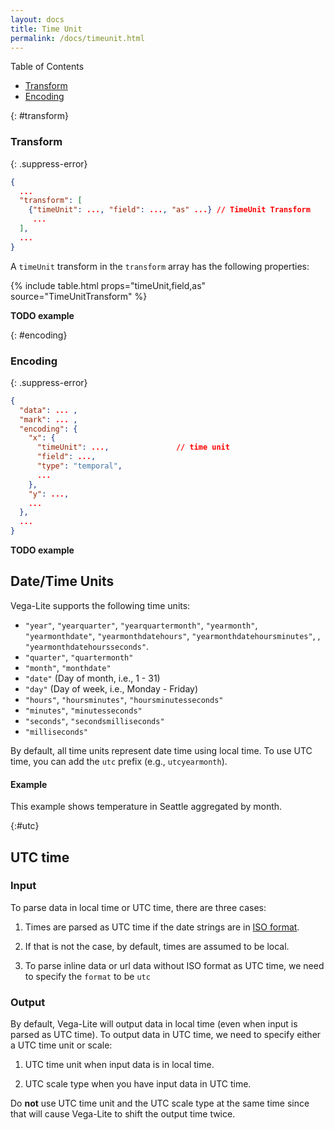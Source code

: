 ```yaml
---
layout: docs
title: Time Unit
permalink: /docs/timeunit.html
---
```


Table of Contents
- [Transform](#transform)
- [Encoding](#encoding)

{: #transform}
### Transform

{: .suppress-error}
```json
{
  ...
  "transform": [
    {"timeUnit": ..., "field": ..., "as" ...} // TimeUnit Transform
     ...
  ],
  ...
}
```

A `timeUnit` transform in the `transform` array has the following properties:

{% include table.html props="timeUnit,field,as" source="TimeUnitTransform" %}

**TODO example**

{: #encoding}
### Encoding

{: .suppress-error}
```json
{
  "data": ... ,
  "mark": ... ,
  "encoding": {
    "x": {
      "timeUnit": ...,               // time unit
      "field": ...,
      "type": "temporal",
      ...
    },
    "y": ...,
    ...
  },
  ...
}
```

**TODO example**

## Date/Time Units

Vega-Lite supports the following time units:

- `"year"`, `"yearquarter"`, `"yearquartermonth"`, `"yearmonth"`, `"yearmonthdate"`, `"yearmonthdatehours"`, `"yearmonthdatehoursminutes"`, , `"yearmonthdatehoursseconds"`.
- `"quarter"`, `"quartermonth"`
- `"month"`, `"monthdate"`
- `"date"` (Day of month, i.e., 1 - 31)
- `"day"` (Day of week, i.e., Monday - Friday)
- `"hours"`, `"hoursminutes"`, `"hoursminutesseconds"`
- `"minutes"`, `"minutesseconds"`
- `"seconds"`, `"secondsmilliseconds"`
- `"milliseconds"`

By default, all time units represent date time using local time.  To use UTC time, you can add the `utc` prefix (e.g., `utcyearmonth`).

#### Example

This example shows temperature in Seattle aggregated by month.

<span class="vl-example" data-name="line_month"></span>

{:#utc}
## UTC time

### Input

To parse data in local time or UTC time, there are three cases:

1) Times are parsed as UTC time if the date strings are in [ISO format](https://developer.mozilla.org/en-US/docs/Web/JavaScript/Reference/Global_Objects/Date/parse).

<span class="vl-example" data-name="parse_utc_time"></span>

2) If that is not the case, by default, times are assumed to be local.

<span class="vl-example" data-name="parse_local_time"></span>

3) To parse inline data or url data without ISO format as UTC time, we need to specify the `format` to be `utc`

<span class="vl-example" data-name="parse_utc_time_format"></span>

### Output

By default, Vega-Lite will output data in local time (even when input is parsed as UTC time). To output data in UTC time, we need to specify either a UTC time unit or scale:

1) UTC time unit when input data is in local time.

<span class="vl-example" data-name="output_utc_timeunit"></span>

2) UTC scale type when you have input data in UTC time.

<span class="vl-example" data-name="output_utc_scale"></span>

Do **not** use UTC time unit and the UTC scale type at the same time since that will cause Vega-Lite to shift the output time twice.
